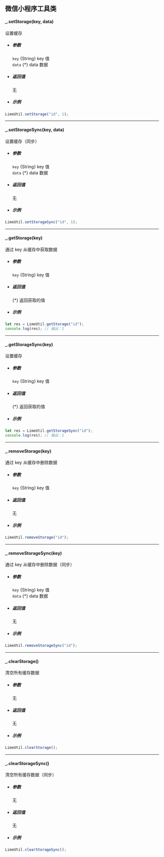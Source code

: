 ## 微信小程序工具类

#### \_.setStorage(key, data)

设置缓存

- ##### 参数

  `key` {String} key 值  
  `data` {\*} data 数据

- ##### 返回值

  无

- ##### 示例

```javascript
LimeUtil.setStorage("id", 1);
```

---

#### \_.setStorageSync(key, data)

设置缓存（同步）

- ##### 参数

  `key` {String} key 值  
  `data` {\*} data 数据

- ##### 返回值

  无

- ##### 示例

```javascript
LimeUtil.setStorageSync("id", 1);
```

---

#### \_.getStorage(key)

通过 key 从缓存中获取数据

- ##### 参数

  `key` {String} key 值

- ##### 返回值

  {\*} 返回获取的值

- ##### 示例

```javascript
let res = LimeUtil.getStorage("id");
console.log(res); // 输出：1
```

---

#### \_.getStorageSync(key)

设置缓存

- ##### 参数

  `key` {String} key 值

- ##### 返回值

  {\*} 返回获取的值

- ##### 示例

```javascript
let res = LimeUtil.getStorageSync("id");
console.log(res); // 输出：1
```

---

#### \_.removeStorage(key)

通过 key 从缓存中删除数据

- ##### 参数

  `key` {String} key 值

- ##### 返回值

  无

- ##### 示例

```javascript
LimeUtil.removeStorage("id");
```

---

#### \_.removeStorageSync(key)

通过 key 从缓存中删除数据（同步）

- ##### 参数

  `key` {String} key 值  
  `data` {\*} data 数据

- ##### 返回值

  无

- ##### 示例

```javascript
LimeUtil.removeStorageSync("id");
```

---

#### \_.clearStorage()

清空所有缓存数据

- ##### 参数

  无

- ##### 返回值

  无

- ##### 示例

```javascript
LimeUtil.clearStorage();
```

---

#### \_.clearStorageSync()

清空所有缓存数据（同步）

- ##### 参数

  无

- ##### 返回值

  无

- ##### 示例

```javascript
LimeUtil.clearStorageSync();
```
